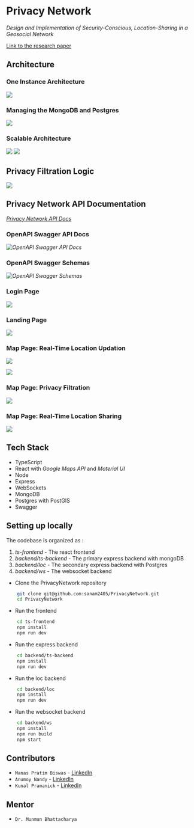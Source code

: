 # Privacy Network

<i> Design and Implementation of Security-Conscious,
Location-Sharing in a Geosocial Network </i>

[Link to the research paper](https://ieeexplore.ieee.org/abstract/document/9288801)

## Architecture

### One Instance Architecture

![](idea/high/one-instance-architecture-color2x.png)

### Managing the MongoDB and Postgres

![](idea/high/writethrough.png)

### Scalable Architecture

![](idea/high/architecture-with-bg.png)
![](idea/high/prisma-erd.svg)

<!-- ![](presentation/assets/architecture.png) -->

## Privacy Filtration Logic

![](idea/high/privacyfiltrationtable.png)

## Privacy Network API Documentation

_[Privacy Network API Docs](https://privacynetwork.onrender.com/docs)_

<!-- _![OpenAPI Swagger API Docs](./idea/high/openapi.png)_ -->

### OpenAPI Swagger API Docs

_![OpenAPI Swagger API Docs](./idea/high/swaggeruser.png)_

### OpenAPI Swagger Schemas

_![OpenAPI Swagger Schemas](./idea/high/swaggerschema.png)_

<!--
### A. Registration - <i> User </i>

![](presentation/assets/registration.png)

### B. Registration - <i> LSSNS </i>

![](presentation/assets/regnlssn.png)

### C. <i> mSON </i> user login, authentication and key generation

![](presentation/assets/auth.png)

### D. <i> LSSNS </i> login, authentication and key generation

![](presentation/assets/authlssns.png)

### E. Distance threshold registration

![](presentation/assets/distanceregistration.png)

### F. User location update

![](presentation/assets/updatelocation.png)

### G. Friend's location query

![](presentation/assets/queryfriend.png) -->

### Login Page

<!-- ![](presentation/assets/Login_Speed.gif) -->

![](idea/gifs/Auth2.gif)

### Landing Page

<!-- ![](presentation/assets/Landing_Speed.gif) -->

![](idea/gifs/Dashboard.gif)

<!-- ![](presentation/assets/FriendsPage_Speed.gif) -->

<!-- ![](presentation/assets/Map_Speed.gif) -->

### Map Page: Real-Time Location Updation

![](<idea/gifs/Location%20update%20wrt%20Query%20(Fixed%20Position).gif>)

![](<idea/gifs/Location%20update%20wrt%20Query%20(Movement).gif>)

### Map Page: Privacy Filtration

![](idea/gifs/Set%20Properties%20Simulation.gif)

### Map Page: Real-Time Location Sharing

![](idea/gifs/Privacy%20Network%20Final%20GIF.gif)

## Tech Stack

- TypeScript
- React with _Google Maps API_ and _Material UI_
- Node
- Express
- WebSockets
- MongoDB
- Postgres with PostGIS
- Swagger

<!-- ![](presentation/assets/techstack.png) -->

## Setting up locally

The codebase is organized as :

1. _ts-frontend_ - The react frontend
2. _backend/ts-backend_ - The primary express backend with mongoDB
3. _backend/loc_ - The secondary express backend with Postgres
4. _backend/ws_ - The websocket backend

- Clone the PrivacyNetwork repository

```bash
    git clone git@github.com:sanam2405/PrivacyNetwork.git
    cd PrivacyNetwork
```

- Run the frontend

```bash
    cd ts-frontend
    npm install
    npm run dev
```

- Run the express backend

```bash
    cd backend/ts-backend
    npm install
    npm run dev
```

- Run the loc backend

```bash
    cd backend/loc
    npm install
    npm run dev
```

- Run the websocket backend

```bash
    cd backend/ws
    npm install
    npm run build
    npm start
```

## Contributors

- `Manas Pratim Biswas` -
  [LinkedIn](https://www.linkedin.com/in/manas-pratim-biswas/)
- `Anumoy Nandy` -
  [LinkedIn](https://www.linkedin.com/in/anumoy-nandy-9b527b204/)
- `Kunal Pramanick` -
  [LinkedIn](https://www.linkedin.com/in/kunal-pramanick-9755061b0/)

## Mentor

- `Dr. Munmun Bhattacharya`
